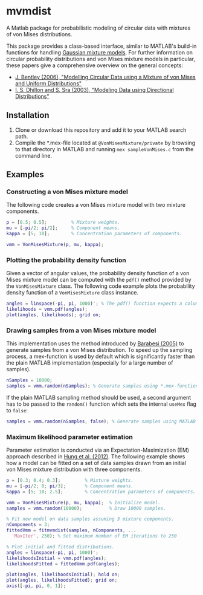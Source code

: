 # mvmdist
A Matlab package for probabilistic modeling of circular data with mixtures of von Mises distributions.

This package provides a class-based interface, similar to MATLAB's build-in functions for handling [Gaussian mixture models](https://de.mathworks.com/help/stats/gmdistribution.html). For further information on circular probability distributions and von Mises mixture models in particular, these papers give a comprehensive overview on the general concepts:

* [J. Bentley (2006), "Modelling Circular Data using a Mixture of von Mises and Uniform Distributions"](https://www.stat.sfu.ca/content/dam/sfu/stat/alumnitheses/MiscellaniousTheses/Bentley-2006.pdf)
* [I. S. Dhillon and S. Sra (2003), "Modeling Data using Directional Distributions"](http://www.cs.utexas.edu/users/inderjit/public_papers/tr03-06.pdf)

## Installation

1. Clone or download this repository and add it to your MATLAB search path.
2. Compile the *.mex-file located at `@VonMisesMixture/private` by browsing to that directory in MATLAB and running ```mex sampleVonMises.c``` from the command line.

## Examples

### Constructing a von Mises mixture model

The following code creates a von Mises mixture model with two mixture components.
```matlab
p = [0.5; 0.5];         % Mixture weights.
mu = [-pi/2; pi/2];     % Component means.
kappa = [5; 10];        % Concentration parameters of components.

vmm = VonMisesMixture(p, mu, kappa);
```

### Plotting the probability density function

Given a vector of angular values, the probability density function of a von Mises mixture model can be computed with the ```pdf()``` method provided by the ```VonMisesMixture``` class. The following code example plots the probability density function of a ```VonMisesMixture``` class instance.
```matlab
angles = linspace(-pi, pi, 1000)'; % The pdf() function expects a column-vector as input.
likelihoods = vmm.pdf(angles);
plot(angles, likelihoods); grid on;
```

### Drawing samples from a von Mises mixture model

This implementation uses the method introduced by [Barabesi (2005)](http://sa-ijas.stat.unipd.it/sites/sa-ijas.stat.unipd.it/files/417-426.pdf) to generate samples from a von Mises distribution. To speed up the sampling process, a mex-function is used by default which is significantly faster than the plain MATLAB implementation (especially for a large number of samples).
```matlab
nSamples = 10000;
samples = vmm.random(nSamples); % Generate samples using *.mex-function.
```
If the plain MATLAB sampling method should be used, a second argument has to be passed to the ```random()``` function which sets the internal ```useMex``` flag to ```false```:
```matlab
samples = vmm.random(nSamples, false); % Generate samples using MATLAB implementation.
```

### Maximum likelihood parameter estimation

Parameter estimation is conducted via an Expectation-Maximization (EM) approach described in [Hung et al. (2012)](http://www.tandfonline.com/doi/abs/10.1080/02664763.2012.706268). The following example shows how a model can be fitted on a set of data samples drawn from an initial von Mises mixture distribution with three components.
```matlab
p = [0.3; 0.4; 0.3];         % Mixture weights.
mu = [-pi/2; 0; pi/3];       % Component means.
kappa = [5; 10; 2.5];        % Concentration parameters of components.

vmm = VonMisesMixture(p, mu, kappa);  % Initialize model.
samples = vmm.random(10000);          % Draw 10000 samples.

% Fit new model on data samples assuming 3 mixture components.
nComponents = 3;
fittedVmm = fitmvmdist(samples, nComponents, ...
  'MaxIter', 250); % Set maximum number of EM iterations to 250

% Plot initial and fitted distributions.
angles = linspace(-pi, pi, 1000)';
likelihoodsInitial = vmm.pdf(angles);
likelihoodsFitted = fittedVmm.pdf(angles);

plot(angles, likelihoodsInitial); hold on;
plot(angles, likelihoodsFitted); grid on;
axis([-pi, pi, 0, 1]);
```
